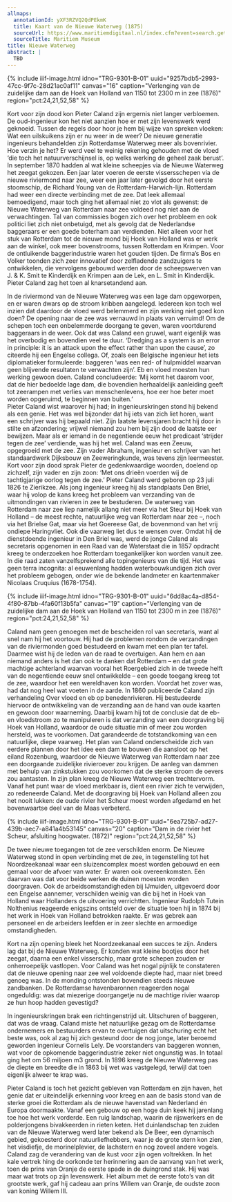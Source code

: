 ```yaml
---
allmaps:
  annotationId: yXF3RZVQ2QdPEkmK
  title: Kaart van de Nieuwe Waterweg (1875)
  sourceUrl: https://www.maritiemdigitaal.nl/index.cfm?event=search.getdetail&id=100129023
  sourceTitle: Maritiem Museum
title: Nieuwe Waterweg
abstract: |
  TBD
---
```


{% include iiif-image.html idno="TRG-9301-B-01" uuid="9257bdb5-2993-47cc-9f7c-28d21ac0af11" canvas="16" caption="Verlenging van de zuidelijke dam aan de Hoek van Holland van 1150 tot 2300 m in zee (1876)" region="pct:24,21,52,58" %}

Kort voor zijn dood kon Pieter Caland zijn ergernis niet langer verbloemen. De oud-ingenieur kon het niet aanzien hoe er met zijn levenswerk werd geknoeid. Tussen de regels door hoor je hem bij wijze van spreken vloeken: Wat een uilskuikens zijn er nu weer in de weer? De nieuwe generatie ingenieurs behandelden zijn Rotterdamse Waterweg meer als bovenrivier. Hoe verzin je het? Er werd veel te weinig rekening gehouden met de vloed ‘die toch het natuurverschijnsel is, op welks werking de geheel zaak berust’. 
In september 1870 hadden al wat kleine scheepjes via de Nieuwe Waterweg het zeegat gekozen. Een jaar later voeren de eerste vissersschepen via de nieuwe riviermond naar zee, weer een jaar later gevolgd door het eerste stoomschip, de Richard Young van de Rotterdam-Harwich-lijn. Rotterdam had weer een directe verbinding met de zee. Dat leek allemaal bemoedigend, maar toch ging het allemaal niet zo vlot als gewenst: de Nieuwe Waterweg van Rotterdam naar zee voldeed nog niet aan de verwachtingen. Tal van commissies bogen zich over het probleem en ook politici liet zich niet onbetuigd, met als gevolg dat de Nederlandse baggeraars er een goede boterham aan verdienden. Niet alleen voor het stuk van Rotterdam tot de nieuwe mond bij Hoek van Holland was er werk aan de winkel, ook meer bovenstrooms, tussen Rotterdam en Krimpen. Voor de ontluikende baggerindustrie waren het gouden tijden. De firma’s Bos en Volker toonden zich zeer innovatief door zelfladende zandzuigers te ontwikkelen, die vervolgens gebouwd werden door de scheepswerven van J. & K. Smit te Kinderdijk en Krimpen aan de Lek, en L. Smit in Kinderdijk. Pieter Caland zag het toen al knarsetandend aan. 

In de riviermond van de Nieuwe Waterweg was een lage dam opgeworpen, en er waren dwars op de stroom kribben aangelegd. Iedereen kon toch wel inzien dat daardoor de vloed werd belemmerd en zijn werking niet goed kon doen? De opening naar de zee was vernauwd in plaats van verruimd! Om de schepen toch een onbelemmerde doorgang te geven, waren voortdurend baggeraars in de weer. Ook dat was Caland een gruwel, want eigenlijk was het overbodig en bovendien veel te duur. ‘Dredging as a system is an error in principle: it is an attack upon the effect rather than upon the cause’, zo citeerde hij een Engelse collega. Of, zoals een Belgische ingenieur het iets diplomatieker formuleerde: baggeren ‘was een red- of hulpmiddel waarvan geen blijvende resultaten te verwachten zijn’. Eb en vloed moesten hun werking gewoon doen. Caland concludeerde: ‘Mij komt het daarom voor, dat de hier bedoelde lage dam, die bovendien herhaaldelijk aanleiding geeft tot zeerampen met verlies van menschenlevens, hoe eer hoe beter moet worden opgeruimd, te beginnen van buiten.’  
	Pieter Caland wist waarover hij had; in ingenieurskringen stond hij bekend als een genie. Het was wel bijzonder dat hij iets van zich liet horen, want een schrijver was hij bepaald niet. Zijn laatste levensjaren bracht hij door in stilte en afzondering; vrijwel niemand zou hem bij zijn dood de laatste eer bewijzen. Maar als er iemand in de negentiende eeuw het predicaat ‘strijder tegen de zee’ verdiende, was hij het wel. Caland was een Zeeuw, opgegroeid met de zee. Zijn vader Abraham, ingenieur en schrijver van het standaardwerk Dijksbouw en Zeeweringkunde, was tevens zijn leermeester. Kort voor zijn dood sprak Pieter de gedenkwaardige woorden, doelend op zichzelf, zijn vader en zijn zoon: ‘Met ons drieën voerden wij de tachtigjarige oorlog tegen de zee.’ 
Pieter Caland werd geboren op 23 juli 1826 te Zierikzee. Als jong ingenieur kreeg hij als standplaats Den Briel, waar hij volop de kans kreeg het probleem van verzanding van de uitmondingen van rivieren in zee te bestuderen. De waterweg van Rotterdam naar zee liep namelijk allang niet meer via het Steur bij Hoek van Holland – de meest rechte, natuurlijke weg van Rotterdam naar zee –, noch via het Brielse Gat, maar via het Goereese Gat, de bovenmond van het vrij ondiepe Haringvliet. Ook die vaarweg liet dus te wensen over. Omdat hij de dienstdoende ingenieur in Den Briel was, werd de jonge Caland als secretaris opgenomen in een Raad van de Waterstaat die in 1857 opdracht kreeg te onderzoeken hoe Rotterdam toegankelijker kon worden vanuit zee. In die raad zaten vanzelfsprekend alle topingenieurs van die tijd. Het was geen terra incognita: al eeuwenlang hadden waterbouwkundigen zich over het probleem gebogen, onder wie de bekende landmeter en kaartenmaker Nicolaas Cruquius (1678-1754). 

{% include iiif-image.html idno="TRG-9301-B-01" uuid="6dd8ac4a-d854-4f80-87bb-4fa60f13b5fa" canvas="19" caption="Verlenging van de zuidelijke dam aan de Hoek van Holland van 1150 tot 2300 m in zee (1876)" region="pct:24,21,52,58" %}

Caland nam geen genoegen met de bescheiden rol van secretaris, want al snel nam hij het voortouw. Hij had de problemen rondom de verzandingen van de riviermonden goed bestudeerd en kwam met een plan ter tafel. Daarmee wist hij de leden van de raad te overtuigen. Aan hem en aan niemand anders is het dan ook te danken dat Rotterdam – en dat grote machtige achterland waarvan vooral het Roergebied zich in de tweede helft van de negentiende eeuw snel ontwikkelde – een goede toegang kreeg tot de zee, waardoor het een wereldhaven kon worden. 
Voordat het zover was, had dat nog heel wat voeten in de aarde. In 1860 publiceerde Caland zijn verhandeling Over vloed en eb op benedenrivieren. Hij bestudeerde hiervoor de ontwikkeling van de verzanding aan de hand van oude kaarten en gewoon door waarneming. Daarbij kwam hij tot de conclusie dat de eb- en vloedstroom zo te manipuleren is dat verzanding van een doorgraving bij Hoek van Holland, waardoor de oude situatie min of meer zou worden hersteld, was te voorkomen. Dat garandeerde de totstandkoming van een natuurlijke, diepe vaarweg. Het plan van Caland onderscheidde zich van eerdere plannen door het idee een dam te bouwen die aansloot op het eiland Rozenburg, waardoor de Nieuwe Waterweg van Rotterdam naar zee een doorgaande zuidelijke rivieroever zou krijgen. De aanleg van dammen met behulp van zinkstukken zou voorkomen dat de sterke stroom de oevers zou aantasten. In zijn plan kreeg de Nieuwe Waterweg een trechtervorm. Vanaf het punt waar de vloed merkbaar is, dient een rivier zich te verwijden, zo redeneerde Caland. Met de doorgraving bij Hoek van Holland alleen zou het nooit lukken: de oude rivier het Scheur moest worden afgedamd en het bovenwaartse deel van de Maas verbeterd.

{% include iiif-image.html idno="TRG-9301-B-01" uuid="6ea725b7-ad27-439b-aec7-a841a4b53145" canvas="20" caption="Dam in de rivier het Scheur, afsluiting hoogwater. (1872)" region="pct:24,21,52,58" %}

De twee nieuwe toegangen tot de zee verschilden enorm. De Nieuwe Waterweg stond in open verbinding met de zee, in tegenstelling tot het Noordzeekanaal waar een sluizencomplex moest worden gebouwd en een gemaal voor de afvoer van water. Er waren ook overeenkomsten. Eén daarvan was dat voor beide werken de duinen moesten worden doorgraven. Ook de arbeidsomstandigheden bij IJmuiden, uitgevoerd door een Engelse aannemer, verschilden weinig van die bij het in Hoek van Holland waar Hollanders de uitvoering verrichtten. Ingenieur Rudolph Tutein Nolthenius reageerde enigszins ontsteld over de situatie toen hij in 1874 bij het werk in Hoek van Holland betrokken raakte. Er was gebrek aan personeel en de arbeiders leefden er in zeer slechte en armoedige omstandigheden. 

Kort na zijn opening bleek het Noordzeekanaal een succes te zijn. Anders lag dat bij de Nieuwe Waterweg. Er konden wat kleine bootjes door het zeegat, daarna een enkel visserschip, maar grote schepen zouden er onherroepelijk vastlopen. Voor Caland was het nogal pijnlijk te constateren dat de nieuwe opening naar zee wel voldoende diepte had, maar niet breed genoeg was. In de monding ontstonden bovendien steeds nieuwe zandbanken. De Rotterdamse havenbaronnen reageerden nogal ongeduldig: was dat miezerige doorgangetje nu de machtige rivier waarop ze hun hoop hadden gevestigd?

In ingenieurskringen brak een richtingenstrijd uit. Uitschuren of baggeren, dat was de vraag. Caland miste het natuurlijke gezag om de Rotterdamse ondernemers en bestuurders ervan te overtuigen dat uitschuring echt het beste was, ook al zag hij zich gesteund door de nog jonge, later beroemd geworden ingenieur Cornelis Lely. De voorstanders van baggeren wonnen, wat voor de opkomende baggerindustrie zeker niet ongunstig was. In totaal ging het om 56 miljoen m3 grond. In 1896 kreeg de Nieuwe Waterweg pas de diepte en breedte die in 1863 bij wet was vastgelegd, terwijl dat toen eigenlijk alweer te krap was.

Pieter Caland is toch het gezicht gebleven van Rotterdam en zijn haven, het genie dat er uiteindelijk erkenning voor kreeg en aan de basis stond van de sterke groei die Rotterdam als de nieuwe havenstad van Nederland én Europa doormaakte. Vanaf een gebouw op een hoge duin keek hij jarenlang toe hoe het werk vorderde. Een ruig landschap, waarin de rijswerkers en de polderjongens bivakkeerden in rieten keten. Het duinlandschap ten zuiden van de Nieuwe Waterweg werd later bekend als De Beer, een dynamisch gebied, gekoesterd door natuurliefhebbers, waar je de grote stern kon zien, het visdiefje, de morinelplevier, de lachstern en nog zoveel andere vogels. Caland zag de verandering van de kust voor zijn ogen voltrekken. In het kale vertrek hing de oorkonde ter herinnering aan de aanvang van het werk, toen de prins van Oranje de eerste spade in de duingrond stak. Hij was maar wat trots op zijn levenswerk. Het album met de eerste foto’s van dit grootste werk, gaf hij cadeau aan prins Willem van Oranje, de oudste zoon van koning Willem III. 

